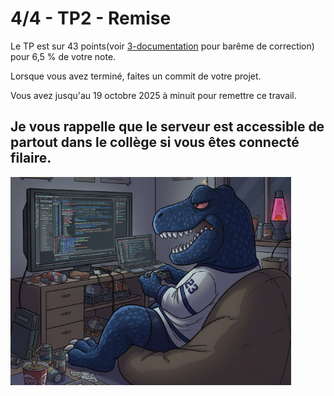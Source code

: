 # 4/4 - TP2 - Remise

Le TP est sur 43 points(voir [3-documentation](3%20-%20documentation.md) pour barême de correction)  pour 6,5 % de votre note.

Lorsque vous avez terminé, faites un commit de votre projet.

Vous avez jusqu'au 19 octobre 2025 à minuit pour remettre ce travail.

## Je vous rappelle que le serveur est accessible de partout dans le collège si vous êtes connecté filaire.

![img.png](img/img_jeannosaurus_rush.png)

